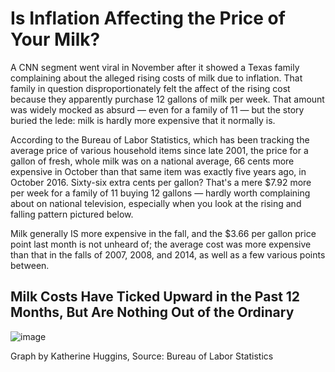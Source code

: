 
# Is Inflation Affecting the Price of Your Milk?

A CNN segment went viral in November after it showed a Texas family complaining about the alleged rising costs of milk due to inflation. That family in question disproportionately felt the affect of the rising cost because they apparently purchase 12 gallons of milk per week.
That amount was widely mocked as absurd — even for a family of 11 — but the story buried the lede: milk is hardly more expensive that it normally is.

According to the Bureau of Labor Statistics, which has been tracking the average price of various household items since late 2001, the price for a gallon of fresh, whole milk was on a national average, 66 cents more expensive in October than that same item was exactly five years ago, in October 2016. Sixty-six extra cents per gallon? That's a mere $7.92 more per week for a family of 11 buying 12 gallons — hardly worth complaining about on national television, especially when you look at the rising and falling pattern pictured below.

Milk generally IS more expensive in the fall, and the $3.66 per gallon price point last month is not unheard of; the average cost was more expensive than that in the falls of 2007, 2008, and 2014, as well as a few various points between.

## Milk Costs Have Ticked Upward in the Past 12 Months, But Are Nothing Out of the Ordinary

![image](https://user-images.githubusercontent.com/46944737/144140424-5c61a1b5-6465-486e-8370-b862db47cae5.png)

Graph by Katherine Huggins, Source: Bureau of Labor Statistics
